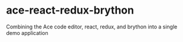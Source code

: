 # ace-react-redux-brython
Combining the Ace code editor, react, redux, and brython into a single demo application
